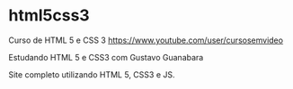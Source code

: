 html5css3
=========

Curso de HTML 5 e CSS 3 https://www.youtube.com/user/cursosemvideo

Estudando HTML 5 e CSS3 com Gustavo Guanabara

Site completo utilizando HTML 5, CSS3 e JS.
